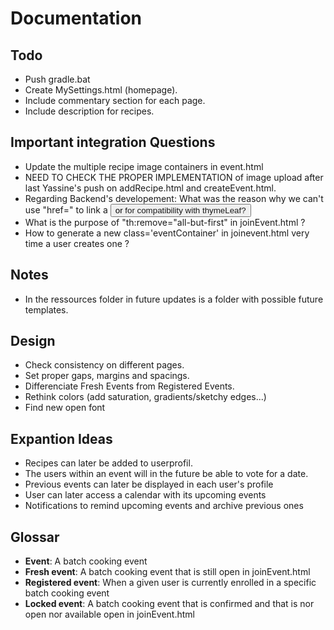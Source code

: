 # Documentation

## Todo
- Push gradle.bat
- Create MySettings.html (homepage).
- Include commentary section for each page.
- Include description for recipes.

## Important integration Questions
- Update the multiple recipe image containers in event.html
- NEED TO CHECK THE PROPER IMPLEMENTATION  of image upload after last Yassine's push on addRecipe.html and createEvent.html.
- Regarding Backend's developement: What was the reason why we can't use "href=" to link a <button> or <a> for compatibility with thymeLeaf?
- What is the purpose of "th:remove="all-but-first" in joinEvent.html ?
- How to generate a new class='eventContainer' in joinevent.html very time a user creates one ?

## Notes
- In the ressources folder in future updates is a folder with possible future templates.

## Design
- Check consistency on different pages.
- Set proper gaps, margins and spacings.
- Differenciate Fresh Events from Registered Events.
- Rethink colors (add saturation, gradients/sketchy edges...)
- Find new open font
 
## Expantion Ideas
- Recipes can later be added to userprofil.
- The users within an event will in the future be able to vote for a date.
- Previous events can later be displayed in each user's profile
- User can later access a calendar with its upcoming events
- Notifications to remind upcoming events and archive previous ones

## Glossar
- **Event**: A batch cooking event
- **Fresh event**: A batch cooking event that is still open in joinEvent.html
- **Registered event**: When a given user is currently enrolled in a specific batch cooking event
- **Locked event**: A batch cooking event that is confirmed and that is nor open nor available open in joinEvent.html


